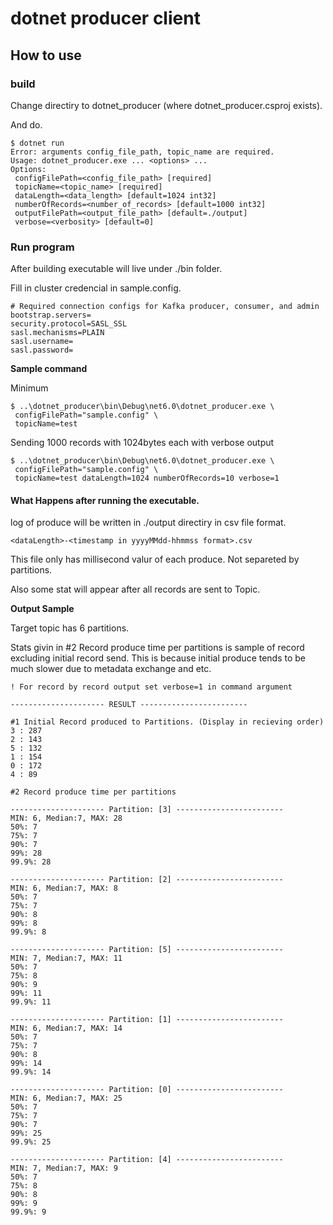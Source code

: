 # dotnet producer client

## How to use

### build

Change directiry to dotnet_producer (where dotnet_producer.csproj exists).

And do.
```
$ dotnet run
Error: arguments config_file_path, topic_name are required.
Usage: dotnet_producer.exe ... <options> ...
Options:
 configFilePath=<config_file_path> [required]
 topicName=<topic_name> [required]
 dataLength=<data_length> [default=1024 int32]
 numberOfRecords=<number_of_records> [default=1000 int32]
 outputFilePath=<output_file_path> [default=./output]
 verbose=<verbosity> [default=0]
```

### Run program

After building executable will live under ./bin folder.

Fill in cluster credencial in sample.config.

```
# Required connection configs for Kafka producer, consumer, and admin
bootstrap.servers=
security.protocol=SASL_SSL
sasl.mechanisms=PLAIN
sasl.username=
sasl.password=
```


**Sample command**

Minimum
```
$ ..\dotnet_producer\bin\Debug\net6.0\dotnet_producer.exe \
 configFilePath="sample.config" \ 
 topicName=test
```

Sending 1000 records with 1024bytes each with verbose output 
```
$ ..\dotnet_producer\bin\Debug\net6.0\dotnet_producer.exe \
 configFilePath="sample.config" \ 
 topicName=test dataLength=1024 numberOfRecords=10 verbose=1 
```

#### What Happens after running the executable.

log of produce will be written in ./output directiry in csv file format.

`<dataLength>-<timestamp in yyyyMMdd-hhmmss format>.csv`

This file only has millisecond valur of each produce. Not separeted by partitions.


Also some stat will appear after all records are sent to Topic.

**Output Sample**

Target topic has 6 partitions.

Stats givin in #2 Record produce time per partitions is sample of record excluding initial record send.
This is because initial produce tends to be much slower due to metadata exchange and etc.

```
! For record by record output set verbose=1 in command argument

--------------------- RESULT ------------------------

#1 Initial Record produced to Partitions. (Display in recieving order)
3 : 287
2 : 143
5 : 132
1 : 154
0 : 172
4 : 89

#2 Record produce time per partitions

--------------------- Partition: [3] ------------------------
MIN: 6, Median:7, MAX: 28
50%: 7
75%: 7
90%: 7
99%: 28
99.9%: 28

--------------------- Partition: [2] ------------------------
MIN: 6, Median:7, MAX: 8
50%: 7
75%: 7
90%: 8
99%: 8
99.9%: 8

--------------------- Partition: [5] ------------------------
MIN: 7, Median:7, MAX: 11
50%: 7
75%: 8
90%: 9
99%: 11
99.9%: 11

--------------------- Partition: [1] ------------------------
MIN: 6, Median:7, MAX: 14
50%: 7
75%: 7
90%: 8
99%: 14
99.9%: 14

--------------------- Partition: [0] ------------------------
MIN: 6, Median:7, MAX: 25
50%: 7
75%: 7
90%: 7
99%: 25
99.9%: 25

--------------------- Partition: [4] ------------------------
MIN: 7, Median:7, MAX: 9
50%: 7
75%: 8
90%: 8
99%: 9
99.9%: 9
```